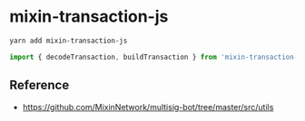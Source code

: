 # mixin-transaction-js

```bash
yarn add mixin-transaction-js
```

```javascript
import { decodeTransaction, buildTransaction } from 'mixin-transaction-js';
```

## Reference

- https://github.com/MixinNetwork/multisig-bot/tree/master/src/utils

